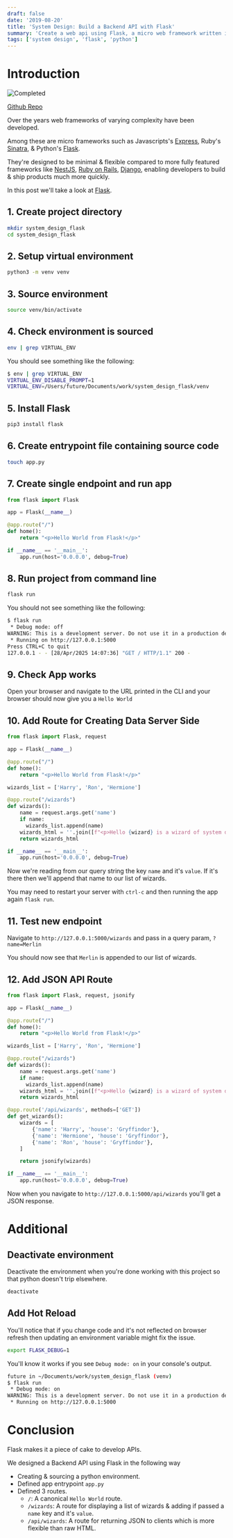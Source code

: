 ```yaml
---
draft: false
date: '2019-08-20'
title: 'System Design: Build a Backend API with Flask'
summary: 'Create a web api using Flask, a micro web framework written in Python.'
tags: ['system design', 'flask', 'python']
---
```


# Introduction

<img src="/static/gifs/backend-api.gif" alt="Completed" />

[Github Repo](https://github.com/PrimeTimeTran/system_design_backend_api)

Over the years web frameworks of varying complexity have been developed.

Among these are micro frameworks such as Javascripts's [Express](https://expressjs.com/en/starter/installing.html), Ruby's [Sinatra](https://sinatrarb.com/), & Python's [Flask](https://flask.palletsprojects.com/en/stable/).

They're designed to be minimal & flexible compared to more fully featured frameworks like [NestJS](https://nestjs.com/), [Ruby on Rails](https://rubyonrails.org/), [Django](https://www.djangoproject.com/), enabling developers to build & ship products much more quickly.

In this post we'll take a look at [Flask](https://flask.palletsprojects.com/en/stable/).

## 1. Create project directory

```sh
mkdir system_design_flask
cd system_design_flask
```

## 2. Setup virtual environment

```sh
python3 -m venv venv
```

## 3. Source environment

```sh
source venv/bin/activate
```

## 4. Check environment is sourced

```sh
env | grep VIRTUAL_ENV
```

You should see something like the following:

```sh
$ env | grep VIRTUAL_ENV
VIRTUAL_ENV_DISABLE_PROMPT=1
VIRTUAL_ENV=/Users/future/Documents/work/system_design_flask/venv
```

## 5. Install Flask

```sh
pip3 install flask
```

## 6. Create entrypoint file containing source code

```sh
touch app.py
```

## 7. Create single endpoint and run app

```py showLineNumbers
from flask import Flask

app = Flask(__name__)

@app.route("/")
def home():
    return "<p>Hello World from Flask!</p>"

if __name__ == '__main__':
    app.run(host='0.0.0.0', debug=True)
```

## 8. Run project from command line

```sh
flask run
```

You should not see something like the following:

```sh
$ flask run
 * Debug mode: off
WARNING: This is a development server. Do not use it in a production deployment. Use a production WSGI server instead.
 * Running on http://127.0.0.1:5000
Press CTRL+C to quit
127.0.0.1 - - [28/Apr/2025 14:07:36] "GET / HTTP/1.1" 200 -
```

## 9. Check App works

Open your browser and navigate to the URL printed in the CLI and your browser should now give you a `Hello World`

## 10. Add Route for Creating Data Server Side

```py showLineNumbers
from flask import Flask, request

app = Flask(__name__)

@app.route("/")
def home():
    return "<p>Hello World from Flask!</p>"

wizards_list = ['Harry', 'Ron', 'Hermione']

@app.route("/wizards")
def wizards():
    name = request.args.get('name')
    if name:
      wizards_list.append(name)
    wizards_html = ''.join([f"<p>Hello {wizard} is a wizard of system design with Flask!</p>" for wizard in wizards_list])
    return wizards_html

if __name__ == '__main__':
    app.run(host='0.0.0.0', debug=True)
```

Now we're reading from our query string the key `name` and it's `value`. If it's there then we'll append that name to our list of wizards.

You may need to restart your server with `ctrl-c` and then running the app again `flask run`.

## 11. Test new endpoint

Navigate to `http://127.0.0.1:5000/wizards` and pass in a query param, `?name=Merlin`

You should now see that `Merlin` is appended to our list of wizards.

## 12. Add JSON API Route

```py showLineNumbers
from flask import Flask, request, jsonify

app = Flask(__name__)

@app.route("/")
def home():
    return "<p>Hello World from Flask!</p>"

wizards_list = ['Harry', 'Ron', 'Hermione']

@app.route("/wizards")
def wizards():
    name = request.args.get('name')
    if name:
      wizards_list.append(name)
    wizards_html = ''.join([f"<p>Hello {wizard} is a wizard of system design with Flask!</p>" for wizard in wizards_list])
    return wizards_html

@app.route('/api/wizards', methods=['GET'])
def get_wizards():
    wizards = [
        {'name': 'Harry', 'house': 'Gryffindor'},
        {'name': 'Hermione', 'house': 'Gryffindor'},
        {'name': 'Ron', 'house': 'Gryffindor'},
    ]

    return jsonify(wizards)

if __name__ == '__main__':
    app.run(host='0.0.0.0', debug=True)
```

Now when you navigate to `http://127.0.0.1:5000/api/wizards` you'll get a JSON response.

# Additional

## Deactivate environment

Deactivate the environment when you're done working with this project so that python doesn't trip elsewhere.

```sh
deactivate
```

## Add Hot Reload

You'll notice that if you change code and it's not reflected on browser refresh then updating an environment variable might fix the issue.

```sh
export FLASK_DEBUG=1
```

You'll know it works if you see `Debug mode: on` in your console's output.

```sh showLineNumbers {3}
future in ~/Documents/work/system_design_flask (venv)
$ flask run
 * Debug mode: on
WARNING: This is a development server. Do not use it in a production deployment. Use a production WSGI server instead.
 * Running on http://127.0.0.1:5000
```

# Conclusion

Flask makes it a piece of cake to develop APIs.

We designed a Backend API using Flask in the following way

- Creating & sourcing a python environment.
- Defined app entrypoint `app.py`
- Defined 3 routes.
  - `/`: A canonical `Hello World` route.
  - `/wizards`: A route for displaying a list of wizards & adding if passed a `name` key and it's `value`.
  - `/api/wizards`: A route for returning JSON to clients which is more flexible than raw HTML.

